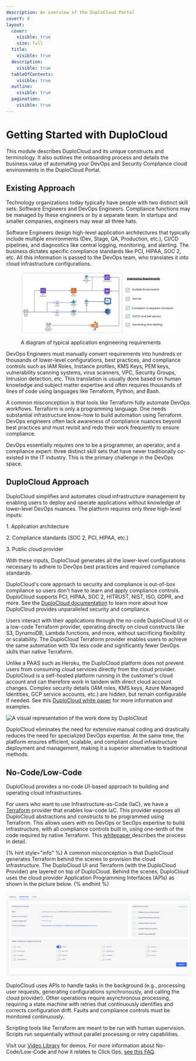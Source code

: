 ```yaml
---
description: An overview of the DuploCloud Portal
coverY: 0
layout:
  cover:
    visible: true
    size: full
  title:
    visible: true
  description:
    visible: true
  tableOfContents:
    visible: true
  outline:
    visible: true
  pagination:
    visible: true
---
```


# Getting Started with DuploCloud

This module describes DuploCloud and its unique constructs and terminology. It also outlines the onboarding process and details the business value of automating your DevOps and Security Compliance cloud environments in the DuploCloud Portal.

## **Existing Approach**

Technology organizations today typically have people with two distinct skill sets: Software Engineers and DevOps Engineers. Compliance functions may be managed by these engineers or by a separate team. In startups and smaller companies, engineers may wear all three hats.

Software Engineers design high-level application architectures that typically include multiple environments (Dev, Stage, QA, Production, etc.), CI/CD pipelines, and diagnostics like central logging, monitoring, and alerting. The business dictates specific compliance standards like PCI, HIPAA, SOC 2, etc. All this information is passed to the DevOps team, who translates it into cloud infrastructure configurations.

<figure><img src="../.gitbook/assets/app reqs.png" alt=""><figcaption><p>A diagram of typical application engineering requirements</p></figcaption></figure>

DevOps Engineers must manually convert requirements into hundreds or thousands of lower-level configurations, best practices, and compliance controls such as IAM Roles, Instance profiles, KMS Keys, PEM keys, vulnerability scanning systems, virus scanners, VPC, Security Groups, Intrusion detection, etc. This translation is usually done based on human knowledge and subject matter expertise and often requires thousands of lines of code using languages like Terraform, Python, and Bash.

A common misconception is that tools like Terraform fully automate DevOps workflows. Terraform is only a programming language. One needs substantial infrastructure know-how to build automation using Terraform. DevOps engineers often lack awareness of compliance nuances beyond best practices and must revisit and redo their work frequently to ensure compliance.

DevOps essentially requires one to be a programmer, an operator, and a compliance expert: three distinct skill sets that have never traditionally co-existed in the IT industry. This is the primary challenge in the DevOps space.

## **DuploCloud Approach**

&#x20;DuploCloud simplifies and automates cloud infrastructure management by enabling users to deploy and operate applications without knowledge of lower-level DevOps nuances. The platform requires only three high-level inputs:

1\.     Application architecture

2\.     Compliance standards (SOC 2, PCI, HIPAA, etc.)

3\.     Public cloud provider

With these inputs, DuploCloud generates all the lower-level configurations necessary to adhere to DevOps best practices and required compliance standards.

DuploCloud's core approach to security and compliance is out-of-box compliance so users don't have to learn and apply compliance controls. DuploCloud supports PCI, HIPAA, SOC 2, HITRUST, NIST, ISO, GDPR, and more. See the [DuploCloud documentation](../security-and-compliance/) to learn more about how DuploCloud provides unparalleled security and compliance.

Users interact with their applications through the no-code DuploCloud UI or a low-code Terraform provider, operating directly on cloud constructs like S3, DynamoDB, Lambda functions, and more, without sacrificing flexibility or scalability. The DuploCloud Terraform provider enables users to achieve the same automation with 10x less code and significantly fewer DevOps skills than native Terraform.

Unlike a PAAS such as Heroku, the DuploCloud platform does not prevent users from consuming cloud services directly from the cloud provider. DuploCloud is a self-hosted platform running in the customer's cloud account and can therefore work in tandem with direct cloud account changes. Complex security details (IAM roles, KMS keys, Azure Managed Identities, GCP service accounts, etc.) are hidden, but remain configurable if needed. See this [DuploCloud white paper](https://duplocloud.com/white-papers/devops/) for more information and examples.

![A visual representation of the work done by DuploCloud](<../.gitbook/assets/Screen Shot 2022-03-12 at 1.34.37 PM.png>)

DuploCloud eliminates the need for extensive manual coding and drastically reduces the need for specialized DevOps expertise. At the same time, the platform ensures efficient, scalable, and compliant cloud infrastructure deployment and management, making it a superior alternative to traditional methods.

## No-Code/Low-Code

DuploCloud provides a no-code UI-based approach to building and operating cloud infrastructures.&#x20;

For users who want to use Infrastructure-as-Code (IaC), we have a [Terraform](https://registry.terraform.io/providers/duplocloud/duplocloud/latest) provider that enables low-code IaC. This provider exposes all DuploCloud abstractions and constructs to be programmed using Terraform. This allows users with no DevOps or SecOps expertise to build infrastructure, with all compliance controls built in, using one-tenth of the code required by native Terraform. This [whitepaper ](https://duplocloud.com/white-papers/devops/)describes the process in detail.

{% hint style="info" %}
A common misconception is that DuploCloud generates Terraform behind the scenes to provision the cloud infrastructure. The DuploCloud UI and Terraform (with the DuploCloud Provider) are layered on top of DuploCloud. Behind the scenes, DuploCloud uses the cloud provider Application Programming Interfaces (APIs) as shown in the picture below.
{% endhint %}

![](<../.gitbook/assets/image (4) (1) (1).png>)

DuploCloud uses APIs to handle tasks in the background (e.g., processing user requests, generating configurations synchronously, and calling the cloud provider). Other operations require asynchronous processing, requiring a state machine with retries that continuously identifies and corrects configuration drift. Faults and compliance controls must be monitored continuously.

Scripting tools like Terraform are meant to be run with human supervision. Scripts run sequentially without parallel processing or retry capabilities.

Visit our [Video Library](https://www.duplocloud.com/videos/) for demos. For more information about No-Code/Low-Code and how it relates to Click Ops, [see this FAQ](../faq.md#isnt-no-code-just-click-ops-everyone-says-i-shouldnt-do-that).&#x20;
